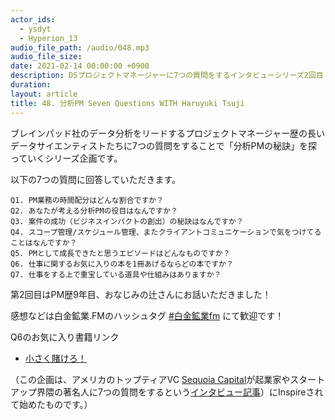 ```yaml
---
actor_ids:
  - ysdyt
  - Hyperion_13
audio_file_path: /audio/048.mp3
audio_file_size: 
date: 2021-02-14 00:00:00 +0900
description: DSプロジェクトマネージャーに7つの質問をするインタビューシリーズ2回目
duration:
layout: article
title: 48. 分析PM Seven Questions WITH Haruyuki Tsuji
---
```


ブレインパッド社のデータ分析をリードするプロジェクトマネージャー歴の長いデータサイエンティストたちに7つの質問をすることで「分析PMの秘訣」を探っていくシリーズ企画です。

以下の7つの質問に回答していただきます。

```
Q1. PM業務の時間配分はどんな割合ですか？
Q2. あなたが考える分析PMの役目はなんですか？
Q3. 案件の成功（ビジネスインパクトの創出）の秘訣はなんですか？
Q4. スコープ管理/スケジュール管理、またクライアントコミュニケーションで気をつけてることはなんですか？
Q5. PMとして成長できたと思うエピソードはどんなものですか？
Q6. 仕事に関するお気に入りの本を1冊あげるならどの本ですか？
Q7. 仕事をする上で重宝している道具や仕組みはありますか？
```

第2回目はPM歴9年目、おなじみの辻さんにお話いただきました！

感想などは白金鉱業.FMのハッシュタグ [#白金鉱業fm](https://twitter.com/search?q=%23%E7%99%BD%E9%87%91%E9%89%B1%E6%A5%ADfm&src=typed_query) にて歓迎です！



Q6のお気に入り書籍リンク

- [小さく賭けろ！](https://amzn.to/2ZeOnu7)



（この企画は、アメリカのトップティアVC [Sequoia Capital](https://www.sequoiacap.com/)が起業家やスタートアップ界隈の著名人に7つの質問をするという[インタビュー記事](https://www.sequoiacap.com/newsletter)）にInspireされて始めたものです。）